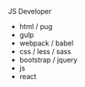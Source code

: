 JS Developer

- html / pug
- gulp
- webpack / babel
- css / less / sass
- bootstrap / jquery
- js
- react
